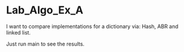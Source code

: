 # Lab_Algo_Ex_A
I want to compare implementations for a dictionary via: Hash, ABR and linked list.

Just run main to see the results. 
